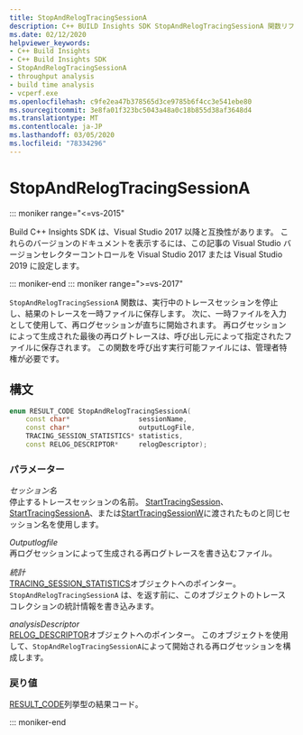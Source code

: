```yaml
---
title: StopAndRelogTracingSessionA
description: C++ BUILD Insights SDK StopAndRelogTracingSessionA 関数リファレンス。
ms.date: 02/12/2020
helpviewer_keywords:
- C++ Build Insights
- C++ Build Insights SDK
- StopAndRelogTracingSessionA
- throughput analysis
- build time analysis
- vcperf.exe
ms.openlocfilehash: c9fe2ea47b378565d3ce9785b6f4cc3e541ebe80
ms.sourcegitcommit: 3e8fa01f323bc5043a48a0c18b855d38af3648d4
ms.translationtype: MT
ms.contentlocale: ja-JP
ms.lasthandoff: 03/05/2020
ms.locfileid: "78334296"
---
```

# <a name="stopandrelogtracingsessiona"></a>StopAndRelogTracingSessionA

::: moniker range="<=vs-2015"

Build C++ Insights SDK は、Visual Studio 2017 以降と互換性があります。 これらのバージョンのドキュメントを表示するには、この記事の Visual Studio バージョンセレクターコントロールを Visual Studio 2017 または Visual Studio 2019 に設定します。

::: moniker-end
::: moniker range=">=vs-2017"

`StopAndRelogTracingSessionA` 関数は、実行中のトレースセッションを停止し、結果のトレースを一時ファイルに保存します。 次に、一時ファイルを入力として使用して、再ログセッションが直ちに開始されます。 再ログセッションによって生成された最後の再ログトレースは、呼び出し元によって指定されたファイルに保存されます。 この関数を呼び出す実行可能ファイルには、管理者特権が必要です。

## <a name="syntax"></a>構文

```cpp
enum RESULT_CODE StopAndRelogTracingSessionA(
    const char*                 sessionName,
    const char*                 outputLogFile,
    TRACING_SESSION_STATISTICS* statistics,
    const RELOG_DESCRIPTOR*     relogDescriptor);
```

### <a name="parameters"></a>パラメーター

*セッション名*\
停止するトレースセッションの名前。 [StartTracingSession](start-tracing-session.md)、 [StartTracingSessionA](start-tracing-session-a.md)、または[StartTracingSessionW](start-tracing-session-w.md)に渡されたものと同じセッション名を使用します。

*Outputlogfile*\
再ログセッションによって生成される再ログトレースを書き込むファイル。

*統計*\
[TRACING_SESSION_STATISTICS](../other-types/tracing-session-statistics-struct.md)オブジェクトへのポインター。 `StopAndRelogTracingSessionA` は、を返す前に、このオブジェクトのトレースコレクションの統計情報を書き込みます。

*analysisDescriptor*\
[RELOG_DESCRIPTOR](../other-types/analysis-descriptor-struct.md)オブジェクトへのポインター。 このオブジェクトを使用して、`StopAndRelogTracingSessionA`によって開始される再ログセッションを構成します。

### <a name="return-value"></a>戻り値

[RESULT_CODE](../other-types/result-code-enum.md)列挙型の結果コード。

::: moniker-end
